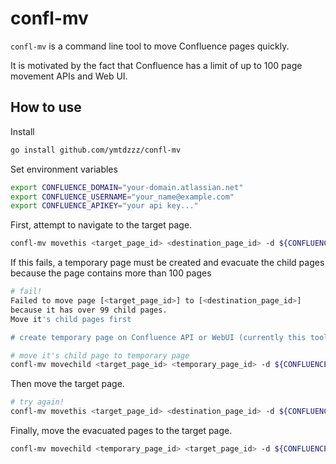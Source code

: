 # confl-mv

`confl-mv` is a command line tool to move Confluence pages quickly.

It is motivated by the fact that Confluence has a limit of up to 100 page movement APIs and Web UI.

## How to use

Install

```sh
go install github.com/ymtdzzz/confl-mv
```

Set environment variables

```sh
export CONFLUENCE_DOMAIN="your-domain.atlassian.net"
export CONFLUENCE_USERNAME="your_name@example.com"
export CONFLUENCE_APIKEY="your api key..."
```

First, attempt to navigate to the target page.

```sh
confl-mv movethis <target_page_id> <destination_page_id> -d ${CONFLUENCE_DOMAIN} -u ${CONFLUENCE_USERNAME} -a ${CONFLUENCE_APIKEY}
```

If this fails, a temporary page must be created and evacuate the child pages because the page contains more than 100 pages

```sh
# fail!
Failed to move page [<target_page_id>] to [<destination_page_id>]
because it has over 99 child pages.
Move it's child pages first

# create temporary page on Confluence API or WebUI (currently this tool doesn't has this feature 🙏)

# move it's child page to temporary page
confl-mv movechild <target_page_id> <temporary_page_id> -d ${CONFLUENCE_DOMAIN} -u ${CONFLUENCE_USERNAME} -a ${CONFLUENCE_APIKEY}
```

Then move the target page.

```sh
# try again!
confl-mv movethis <target_page_id> <destination_page_id> -d ${CONFLUENCE_DOMAIN} -u ${CONFLUENCE_USERNAME} -a ${CONFLUENCE_APIKEY}
```

Finally, move the evacuated pages to the target page.

```sh
confl-mv movechild <temporary_page_id> <target_page_id> -d ${CONFLUENCE_DOMAIN} -u ${CONFLUENCE_USERNAME} -a ${CONFLUENCE_APIKEY}
```
